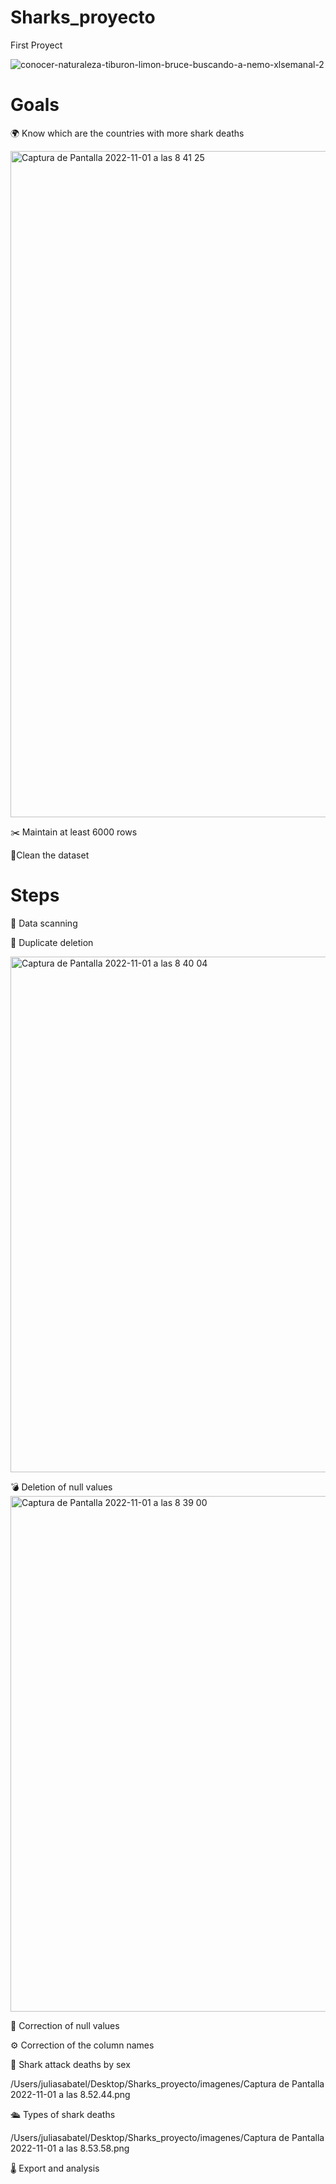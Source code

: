 #  Sharks_proyecto

First Proyect

![conocer-naturaleza-tiburon-limon-bruce-buscando-a-nemo-xlsemanal-2](https://user-images.githubusercontent.com/29893993/199183895-b8c1c634-92eb-4eb2-8af6-11649d22ec44.jpg)


# Goals

🌍 Know which are the countries with more shark deaths

<img width="1066" alt="Captura de Pantalla 2022-11-01 a las 8 41 25" src="https://user-images.githubusercontent.com/29893993/199184218-443e4978-4f65-43ed-bd2a-794443d581f8.png">


✂️ Maintain at least 6000 rows 

🧹Clean the dataset 


# Steps

🔎 Data scanning

👀 Duplicate deletion

<img width="825" alt="Captura de Pantalla 2022-11-01 a las 8 40 04" src="https://user-images.githubusercontent.com/29893993/199183997-d3ddd512-f0cc-4188-a6d0-1d8f2fb7cc56.png">

💣 Deletion of null values
<img width="825" alt="Captura de Pantalla 2022-11-01 a las 8 39 00" src="https://user-images.githubusercontent.com/29893993/199184130-dccf7044-aae0-45d3-9a76-55c310a54c93.png">

🔧 Correction of null values

⚙️ Correction of the column names

🦈 Shark attack deaths by sex

/Users/juliasabatel/Desktop/Sharks_proyecto/imagenes/Captura de Pantalla 2022-11-01 a las 8.52.44.png

🛳 Types of shark deaths

/Users/juliasabatel/Desktop/Sharks_proyecto/imagenes/Captura de Pantalla 2022-11-01 a las 8.53.58.png


🌡 Export and analysis






